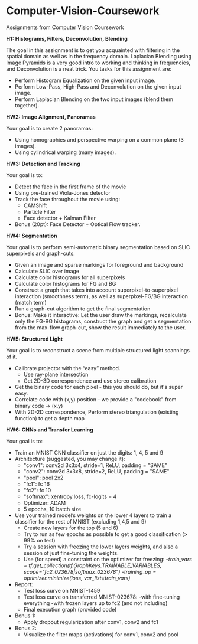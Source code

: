 # Computer-Vision-Coursework
Assignments from Computer Vision Coursework

**H1: Histograms, Filters, Deconvolution, Blending**

The goal in this assignment is to get you acquainted with filtering in the spatial domain as well as in the frequency domain.
Laplacian Blending using Image Pyramids is a very good intro to working and thinking in frequencies, and Deconvolution is a neat trick.
You tasks for this assignment are:
- Perform Histogram Equalization on the given input image.
- Perform Low-Pass, High-Pass and Deconvolution on the given input image.
- Perform Laplacian Blending on the two input images (blend them together).

**HW2: Image Alignment, Panoramas**

Your goal is to create 2 panoramas:
- Using homographies and perspective warping on a common plane (3 images).
- Using cylindrical warping (many images).

**HW3: Detection and Tracking**

Your goal is to:
- Detect the face in the first frame of the movie
- Using pre-trained Viola-Jones detector
- Track the face throughout the movie using:
  - CAMShift
  - Particle Filter
  - Face detector + Kalman Filter
- Bonus (20pt): Face Detector + Optical Flow tracker.

**HW4: Segmentation**

Your goal is to perform semi-automatic binary segmentation based on SLIC superpixels and graph-cuts.
- Given an image and sparse markings for foreground and background
- Calculate SLIC over image
- Calculate color histograms for all superpixels
- Calculate color histograms for FG and BG
- Construct a graph that takes into account superpixel-to-superpixel interaction (smoothness term), as well as superpixel-FG/BG interaction (match term)
- Run a graph-cut algorithm to get the final segmentation
- Bonus: Make it interactive: Let the user draw the markings, recalculate only the FG-BG histograms, construct the graph and get a segmentation from the max-flow graph-cut, show the result immediately to the user.

**HW5: Structured Light**

Your goal is to reconstruct a scene from multiple structured light scannings of it.

- Calibrate projector with the “easy” method.
  - Use ray-plane intersection
  - Get 2D-3D correspondence and use stereo calibration
- Get the binary code for each pixel - this you should do, but it's super easy.
- Correlate code with (x,y) position - we provide a "codebook" from binary code -> (x,y)
- With 2D-2D correspondence, Perform stereo triangulation (existing function) to get a depth map

**HW6: CNNs and Transfer Learning**

Your goal is to:
- Train an MNIST CNN classifier on just the digits: 1, 4, 5 and 9
- Architecture (suggested, you may change it):
  - "conv1": conv2d 3x3x4, stride=1, ReLU, padding = "SAME"
  - "conv2": conv2d 3x3x8, stride=2, ReLU, padding = "SAME"
  - "pool": pool 2x2
  - "fc1": fc 16
  - "fc2": fc 10
  - "softmax": xentropy loss, fc-logits = 4
  - Optimizer: ADAM
  - 5 epochs, 10 batch size
- Use your trained model’s weights on the lower 4 layers to train a classifier for the rest of MNIST (excluding 1,4,5 and 9)
  - Create new layers for the top (5 and 6)
  - Try to run as few epochs as possible to get a good classification (> 99% on test)
  - Try a session with freezing the lower layers weights, and also a session of just fine-tuning the weights.
  - Use (for speed) a constraint on the optimizer for freezing:
    -*train_vars = tf.get_collection(tf.GraphKeys.TRAINABLE_VARIABLES, scope="fc2_023678|softmax_023678")*
    -*training_op = optimizer.minimize(loss, var_list=train_vars)*
- Report:
  - Test loss curve on MNIST-1459
  - Test loss curve on transferred MNIST-023678:
    -with fine-tuning everything
    -with frozen layers up to fc2 (and not including)
  - Final execution graph (provided code)
 - Bonus 1:
   - Apply dropout regularization after conv1, conv2 and fc1
 - Bonus 2:
   - Visualize the filter maps (activations) for conv1, conv2 and pool

